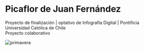# Picaflor de Juan Fernández

Proyecto de finalización | optativo de Infografía Digital | Pontificia Universidad Católica de Chile
<br>
Proyecto colaborativo

![primavera](https://github.com/user-attachments/assets/08949841-ab92-4ef7-9599-15bb9b807b63) 

